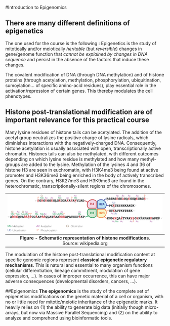#Introduction to Epigenomics

## There are many different definitions of epigenetics
The one used for the course is the following : Epigenetics is the study of mitotically and/or meiotically _heritable_ (but _reversible_) changes in gene/genome function that _cannot be explained by changes in DNA sequence_ and persist in the absence of the factors that induce these changes.

The covalent modification of DNA (through DNA methylation) and of histone proteins (through acetylation, methylation, phosphorylation, ubiquitination, sumoylation… of specific amino-acid residues), play essential role in the activation/repression of certain genes. This thereby modulates the cell phenotypes.

## Histone post-translational modification are of important relevance for this practical course
Many lysine residues of histone tails can be acetylated. The addition of the acetyl group neutralizes the positive charge of lysine radicals, which diminishes interactions with the negatively-charged DNA. Consequently, histone acetylation is usually associated with open, transcriptionally active chromatin. 
Histones tails can also be methylated, with different outcomes depending on which lysine residue is methylated and how many methyl-groups are added to the lysine.  Methylation of the lysines 4 and 36 of histone H3 are seen in euchromatin, with H3K4me3 being found at active promoter and H3K36me3 being enriched in the body of actively transcribed genes. On the contrary, H3K27me3 and H3K9me3 are found in the heterochromatic, transcriptionally-silent regions of the chromosomes.



| ![Histone post-translational modifications](Pictures/Histone_modifications.png) |
|:--:|
|<b>Figure -  Schematic representation of histone modifications.</b> <BR> Source: wikipedia.org|



The modulation of the histone post-translational modification content at specific genomic regions represent **classical epigenetic regulatory mechanisms**. This is natural and essential to many organism functions (cellular differentiation, lineage commitment, modulation of gene expression, ...). In cases of improper occurrence, this can have major adverse consequences (developmental disorders, cancers, ...).



##Epigenomics
**The epigenomics** is the study of the complete set of epigenetics modifications on the genetic material of a cell or organism, with no or little need for mitotic/meiotic inheritance of the epigenetic marks. It heavily relies on (1) the ability to generate big data (initially though micro-arrays, but now via Massive Parallel Sequencing) and (2) on the ability to analyze and comprehend using bioinformatic tools.



